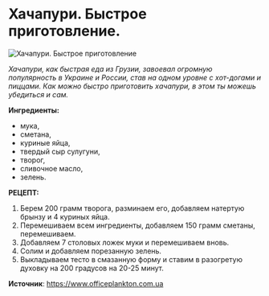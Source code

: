 # Хачапури. Быстрое приготовление.

![Хачапури. Быстрое приготовление](/images/Kulinar/Vipechka/kak-prigotovit-hachapury.jpg 'Хачапури. Быстрое приготовление')

_Хачапури, как быстрая еда из Грузии, завоевал огромную популярность в Украине и России, став на одном уровне с хот-догами и пиццами. Как можно быстро приготовить хачапури, в этом ты можешь убедиться и сам._

**Ингредиенты:**

- мука,
- сметана,
- куриные яйца,
- твердый сыр сулугуни,
- творог,
- сливочное масло,
- зелень.

**РЕЦЕПТ:**

1. Берем 200 грамм творога, разминаем его, добавляем натертую брынзу и 4 куриных яйца.
2. Перемешиваем всем ингредиенты, добавляем 150 грамм сметаны, перемешиваем.
3. Добавляем 7 столовых ложек муки и перемешиваем вновь.
4. Солим и добавляем порезанную зелень.
5. Выкладываем тесто в смазанную форму и ставим в разогретую духовку на 200 градусов на 20-25 минут.

**Источник**: https://www.officeplankton.com.ua
